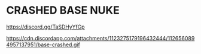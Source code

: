 # CRASHED BASE NUKE
https://discord.gg/TaSDHyYfGp

https://cdn.discordapp.com/attachments/1123275179196432444/1126560894957137951/base-crashed.gif

